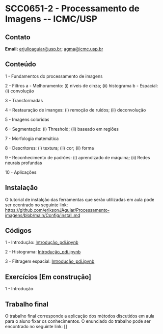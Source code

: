 # SCC0651-2 - Processamento de Imagens -- ICMC/USP


## Contato

**Email:** erjulioaguiar@usp.br; agma@icmc.usp.br


## Conteúdo

1 - Fundamentos do processamento de imagens

2 - Filtros 
    a - Melhoramento: (i) níveis de cinza; (ii) histograma
    b - Espacial: (i) convolução

3 - Transformadas

4 - Restauração de imanges: (i) remoção de ruídos; (ii) deconvolução

5 - Imagens coloridas

6 - Segmentação: (i) Threshold; (ii) baseado em regiões

7 - Morfologia matemática

8 - Descritores: (i) textura; (ii) cor; (ii) forma

9 - Reconhecimento de padrões: (i) aprendizado de máquina; (ii) Redes neurais profundas

10 - Aplicações

## Instalação

O tutorial de instalção das ferramentas que serão utilizadas em aula pode ser econtrado no seguinte link: https://github.com/eriksonJAguiar/Processamento-imagens/blob/main/Config/install.md

## Códigos

1 - Introdução: [Introdução_pdi.ipynb](https://github.com/eriksonJAguiar/Processamento-imagens/blob/main/Codigos/Introduc%C3%A3o_pdi.ipynb)

2 - Histograma: [Introdução_pdi.ipynb](https://github.com/eriksonJAguiar/Processamento-imagens/blob/main/Codigos/Histograma.ipynb)

3 - Filtragem espacial: [Introdução_pdi.ipynb](https://github.com/eriksonJAguiar/Processamento-imagens/blob/main/Codigos/Melhoramento.ipynb)

## Exercícios [Em construção]

1 - Introdução

## Trabalho final

O trabalho final corresponde a aplicação dos métodos discutidos em aula para o aluno fixar os conhecimentos. O enunciado do trabalho pode ser encontrado no seguinte link: []

